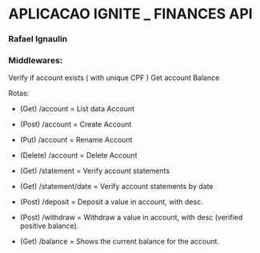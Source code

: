 # APLICACAO IGNITE _ FINANCES API
### Rafael Ignaulin

### Middlewares:

Verify if account exists ( with unique CPF )
Get account Balance


Rotas:

* (Get) /account = List data Account
* (Post) /account = Create Account
* (Put) /account = Rename Account
* (Delete) /account = Delete Account

* (Get) /statement = Verify account statements
* (Get) /statement/date = Verify account statements by date

* (Post) /deposit = Deposit a value in account, with desc.
* (Post) /withdraw = Withdraw a value in account, with desc (verified positive balance).

* (Get) /balance = Shows the current balance for the account.